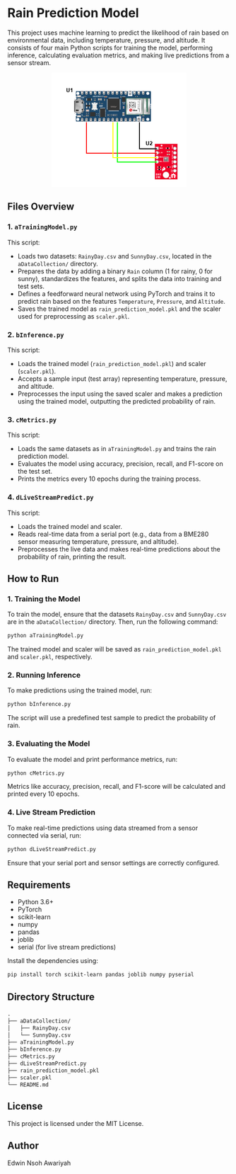 # Rain Prediction Model

This project uses machine learning to predict the likelihood of rain based on environmental data, including temperature, pressure, and altitude. It consists of four main Python scripts for training the model, performing inference, calculating evaluation metrics, and making live predictions from a sensor stream.

<div style="text-align: center;">
  <img src="Setup.png" alt="Setup" />
</div>


## Files Overview

### 1. `aTrainingModel.py`
This script:
- Loads two datasets: `RainyDay.csv` and `SunnyDay.csv`, located in the `aDataCollection/` directory.
- Prepares the data by adding a binary `Rain` column (1 for rainy, 0 for sunny), standardizes the features, and splits the data into training and test sets.
- Defines a feedforward neural network using PyTorch and trains it to predict rain based on the features `Temperature`, `Pressure`, and `Altitude`.
- Saves the trained model as `rain_prediction_model.pkl` and the scaler used for preprocessing as `scaler.pkl`.

### 2. `bInference.py`
This script:
- Loads the trained model (`rain_prediction_model.pkl`) and scaler (`scaler.pkl`).
- Accepts a sample input (test array) representing temperature, pressure, and altitude.
- Preprocesses the input using the saved scaler and makes a prediction using the trained model, outputting the predicted probability of rain.

### 3. `cMetrics.py`
This script:
- Loads the same datasets as in `aTrainingModel.py` and trains the rain prediction model.
- Evaluates the model using accuracy, precision, recall, and F1-score on the test set.
- Prints the metrics every 10 epochs during the training process.

### 4. `dLiveStreamPredict.py`
This script:
- Loads the trained model and scaler.
- Reads real-time data from a serial port (e.g., data from a BME280 sensor measuring temperature, pressure, and altitude).
- Preprocesses the live data and makes real-time predictions about the probability of rain, printing the result.

## How to Run

### 1. Training the Model
To train the model, ensure that the datasets `RainyDay.csv` and `SunnyDay.csv` are in the `aDataCollection/` directory. Then, run the following command:
```bash
python aTrainingModel.py
```

The trained model and scaler will be saved as `rain_prediction_model.pkl` and `scaler.pkl`, respectively.

### 2. Running Inference
To make predictions using the trained model, run:
```bash
python bInference.py
```
The script will use a predefined test sample to predict the probability of rain.

### 3. Evaluating the Model
To evaluate the model and print performance metrics, run:
```bash
python cMetrics.py
```
Metrics like accuracy, precision, recall, and F1-score will be calculated and printed every 10 epochs.

### 4. Live Stream Prediction
To make real-time predictions using data streamed from a sensor connected via serial, run:
```bash
python dLiveStreamPredict.py
```
Ensure that your serial port and sensor settings are correctly configured.

## Requirements

- Python 3.6+
- PyTorch
- scikit-learn
- numpy
- pandas
- joblib
- serial (for live stream predictions)

Install the dependencies using:
```bash
pip install torch scikit-learn pandas joblib numpy pyserial
```

## Directory Structure
```
.
├── aDataCollection/
│   ├── RainyDay.csv
│   └── SunnyDay.csv
├── aTrainingModel.py
├── bInference.py
├── cMetrics.py
├── dLiveStreamPredict.py
├── rain_prediction_model.pkl
├── scaler.pkl
└── README.md
```

## License
This project is licensed under the MIT License.

## Author
Edwin Nsoh Awariyah
